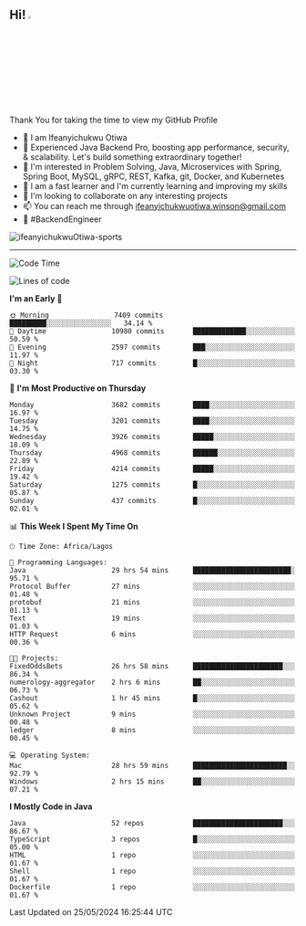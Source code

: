 <!-- BLOG-POST-LIST:START --><!-- BLOG-POST-LIST:END -->

## Hi! <img src="https://media.giphy.com/media/hvRJCLFzcasrR4ia7z/giphy.gif" width="4%"> 

Thank You for taking the time to view my GitHub Profile

- 👋 I am Ifeanyichukwu Otiwa
- 🚀 Experienced Java Backend Pro, boosting app performance, security, & scalability. Let's build something extraordinary together!
- 👀 I'm interested in Problem Solving, Java, Microservices with Spring, Spring Boot, MySQL, gRPC, REST, Kafka, git, Docker, and Kubernetes
- 🌱 I am a fast learner and I'm currently learning and improving my skills
- 💞️ I'm looking to collaborate on any interesting projects
- 📫 You can reach me through ifeanyichukwuotiwa.winson@gmail.com
- 🚀 #BackendEngineer

<p align="left" marginTop="10px"> <img src="https://komarev.com/ghpvc/?username=ifeanyichukwuOtiwa-sports&label=Profile%20views&color=0e75b6&style=for-the-badge" alt="ifeanyichukwuOtiwa-sports" /> </p>

***

<!--START_SECTION:waka-->
![Code Time](http://img.shields.io/badge/Code%20Time-2%2C563%20hrs%2012%20mins-blue)

![Lines of code](https://img.shields.io/badge/From%20Hello%20World%20I%27ve%20Written-5.4%20million%20lines%20of%20code-blue)

**I'm an Early 🐤** 

```text
🌞 Morning                7409 commits        █████████░░░░░░░░░░░░░░░░   34.14 % 
🌆 Daytime                10980 commits       █████████████░░░░░░░░░░░░   50.59 % 
🌃 Evening                2597 commits        ███░░░░░░░░░░░░░░░░░░░░░░   11.97 % 
🌙 Night                  717 commits         █░░░░░░░░░░░░░░░░░░░░░░░░   03.30 % 
```
📅 **I'm Most Productive on Thursday** 

```text
Monday                   3682 commits        ████░░░░░░░░░░░░░░░░░░░░░   16.97 % 
Tuesday                  3201 commits        ████░░░░░░░░░░░░░░░░░░░░░   14.75 % 
Wednesday                3926 commits        █████░░░░░░░░░░░░░░░░░░░░   18.09 % 
Thursday                 4968 commits        ██████░░░░░░░░░░░░░░░░░░░   22.89 % 
Friday                   4214 commits        █████░░░░░░░░░░░░░░░░░░░░   19.42 % 
Saturday                 1275 commits        █░░░░░░░░░░░░░░░░░░░░░░░░   05.87 % 
Sunday                   437 commits         █░░░░░░░░░░░░░░░░░░░░░░░░   02.01 % 
```


📊 **This Week I Spent My Time On** 

```text
🕑︎ Time Zone: Africa/Lagos

💬 Programming Languages: 
Java                     29 hrs 54 mins      ████████████████████████░   95.71 % 
Protocol Buffer          27 mins             ░░░░░░░░░░░░░░░░░░░░░░░░░   01.48 % 
protobuf                 21 mins             ░░░░░░░░░░░░░░░░░░░░░░░░░   01.13 % 
Text                     19 mins             ░░░░░░░░░░░░░░░░░░░░░░░░░   01.03 % 
HTTP Request             6 mins              ░░░░░░░░░░░░░░░░░░░░░░░░░   00.36 % 

🐱‍💻 Projects: 
FixedOddsBets            26 hrs 58 mins      ██████████████████████░░░   86.34 % 
numerology-aggregator    2 hrs 6 mins        ██░░░░░░░░░░░░░░░░░░░░░░░   06.73 % 
Cashout                  1 hr 45 mins        █░░░░░░░░░░░░░░░░░░░░░░░░   05.62 % 
Unknown Project          9 mins              ░░░░░░░░░░░░░░░░░░░░░░░░░   00.48 % 
ledger                   8 mins              ░░░░░░░░░░░░░░░░░░░░░░░░░   00.45 % 

💻 Operating System: 
Mac                      28 hrs 59 mins      ███████████████████████░░   92.79 % 
Windows                  2 hrs 15 mins       ██░░░░░░░░░░░░░░░░░░░░░░░   07.21 % 
```

**I Mostly Code in Java** 

```text
Java                     52 repos            ██████████████████████░░░   86.67 % 
TypeScript               3 repos             █░░░░░░░░░░░░░░░░░░░░░░░░   05.00 % 
HTML                     1 repo              ░░░░░░░░░░░░░░░░░░░░░░░░░   01.67 % 
Shell                    1 repo              ░░░░░░░░░░░░░░░░░░░░░░░░░   01.67 % 
Dockerfile               1 repo              ░░░░░░░░░░░░░░░░░░░░░░░░░   01.67 % 
```




 Last Updated on 25/05/2024 16:25:44 UTC
<!--END_SECTION:waka-->

<!--
<p align="center">
![trophy](https://github-profile-trophy.vercel.app/?username=ifeanyichukwuOtiwa-sports&theme=onedark) (https://github.com/ryo-ma/github-profile-trophy)
</p>
-->

<!---
ifeanyi-otiwa/ifeanyi-otiwa is a ✨ special ✨ repository because its `README.md` (this file) appears on your GitHub profile.
You can click the Preview link to take a look at your changes.
--->
